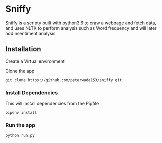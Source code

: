 # Sniffy
Sniffy is a scripty built with python3.6 to craw a webpage and fetch data, and uses NLTK to perform analysis such as Word frequency and will later add nsentiment analysis

## Installation
Create a Virtual environment

Clone the app
```
git clone https://github.com/peterwade153/sniffy.git
```

### Install Dependencies
This will install dependencies from the Pipfile
```
pipenv install
```
### Run the app
```
python run.py
```
